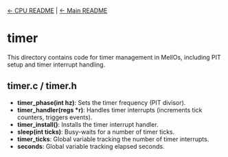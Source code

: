 [← CPU README](../README.md) | [← Main README](../../README.md)

# timer

This directory contains code for timer management in MellOs, including PIT setup and timer interrupt handling.

## timer.c / timer.h
- **timer_phase(int hz)**: Sets the timer frequency (PIT divisor).
- **timer_handler(regs \*r)**: Handles timer interrupts (increments tick counters, triggers events).
- **timer_install()**: Installs the timer interrupt handler.
- **sleep(int ticks)**: Busy-waits for a number of timer ticks.
- **timer_ticks**: Global variable tracking the number of timer interrupts.
- **seconds**: Global variable tracking elapsed seconds.
